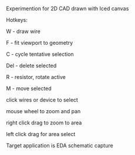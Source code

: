 Experimention for 2D CAD drawn with Iced canvas

Hotkeys: 

W - draw wire

F - fit viewport to geometry

C - cycle tentative selection

Del - delete selected

R - resistor, rotate active

M - move selected


click wires or device to select

mouse wheel to zoom and pan

right click drag to zoom to area

left click drag for area select


Target application is EDA schematic capture

